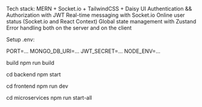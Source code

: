 Tech stack: MERN + Socket.io + TailwindCSS + Daisy UI
Authentication && Authorization with JWT
Real-time messaging with Socket.io
Online user status (Socket.io and React Context)
Global state management with Zustand
Error handling both on the server and on the client

Setup .env:

PORT=...
MONGO_DB_URI=...
JWT_SECRET=...
NODE_ENV=...

build
npm run build



cd backend
npm start

cd frontend
npm run dev

cd microservices
npm run start-all
